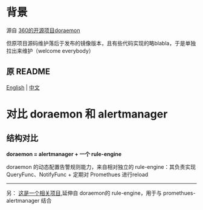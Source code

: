 # 背景
源自 [360的开源项目doraemon](https://github.com/Qihoo360/doraemon)

但原项目源码维护落后于发布的镜像版本，且有些代码实现的略blabla，于是单独拉出来维护（welcome everybody）

## 原 README
[English](README.md) | [中文](README-CN.md)


# 对比 doraemon 和 alertmanager
## 结构对比

**doraemon = alertmanager + 一个 rule-engine**

doraemon 的动态配置告警规则能力，来自相对独立的 rule-engine：其负责实现 QueryFunc、NotifyFunc + 定期对 Promethues 进行reload


-------------------------
另：
  [这是一个相关项目](https://github.com/huangwei2013/myruleengine),延伸自 doraemon的 rule-engine，用于与 promethues-alertmanager 结合

